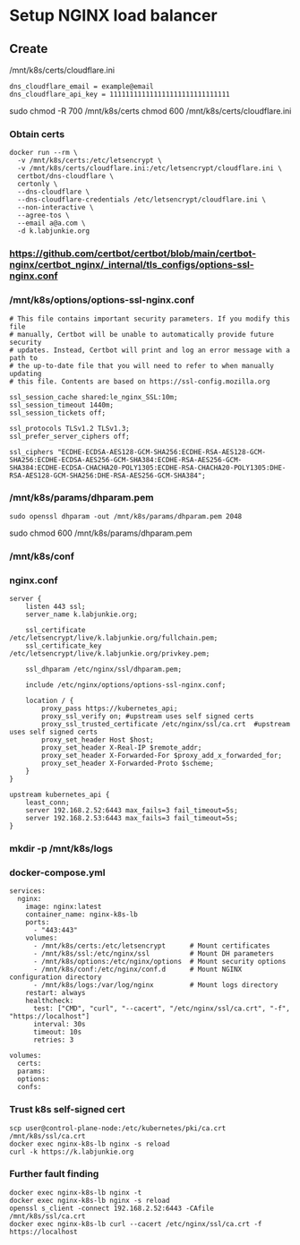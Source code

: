 # Setup NGINX load balancer

## Create

/mnt/k8s/certs/cloudflare.ini
```
dns_cloudflare_email = example@email
dns_cloudflare_api_key = 111111111111111111111111111111
```
sudo chmod -R 700 /mnt/k8s/certs
chmod 600 /mnt/k8s/certs/cloudflare.ini

### Obtain certs
```
docker run --rm \
  -v /mnt/k8s/certs:/etc/letsencrypt \
  -v /mnt/k8s/certs/cloudflare.ini:/etc/letsencrypt/cloudflare.ini \
  certbot/dns-cloudflare \
  certonly \
  --dns-cloudflare \
  --dns-cloudflare-credentials /etc/letsencrypt/cloudflare.ini \
  --non-interactive \
  --agree-tos \
  --email a@a.com \
  -d k.labjunkie.org
```

### https://github.com/certbot/certbot/blob/main/certbot-nginx/certbot_nginx/_internal/tls_configs/options-ssl-nginx.conf
### /mnt/k8s/options/options-ssl-nginx.conf
```
# This file contains important security parameters. If you modify this file
# manually, Certbot will be unable to automatically provide future security
# updates. Instead, Certbot will print and log an error message with a path to
# the up-to-date file that you will need to refer to when manually updating
# this file. Contents are based on https://ssl-config.mozilla.org

ssl_session_cache shared:le_nginx_SSL:10m;
ssl_session_timeout 1440m;
ssl_session_tickets off;

ssl_protocols TLSv1.2 TLSv1.3;
ssl_prefer_server_ciphers off;

ssl_ciphers "ECDHE-ECDSA-AES128-GCM-SHA256:ECDHE-RSA-AES128-GCM-SHA256:ECDHE-ECDSA-AES256-GCM-SHA384:ECDHE-RSA-AES256-GCM-SHA384:ECDHE-ECDSA-CHACHA20-POLY1305:ECDHE-RSA-CHACHA20-POLY1305:DHE-RSA-AES128-GCM-SHA256:DHE-RSA-AES256-GCM-SHA384";
```

### /mnt/k8s/params/dhparam.pem
```
sudo openssl dhparam -out /mnt/k8s/params/dhparam.pem 2048
```
sudo chmod 600 /mnt/k8s/params/dhparam.pem


### /mnt/k8s/conf
### nginx.conf
```
server {
    listen 443 ssl;
    server_name k.labjunkie.org;

    ssl_certificate /etc/letsencrypt/live/k.labjunkie.org/fullchain.pem;
    ssl_certificate_key /etc/letsencrypt/live/k.labjunkie.org/privkey.pem;

    ssl_dhparam /etc/nginx/ssl/dhparam.pem;

    include /etc/nginx/options/options-ssl-nginx.conf;

    location / {
        proxy_pass https://kubernetes_api;
        proxy_ssl_verify on; #upstream uses self signed certs
        proxy_ssl_trusted_certificate /etc/nginx/ssl/ca.crt  #upstream uses self signed certs
        proxy_set_header Host $host;
        proxy_set_header X-Real-IP $remote_addr;
        proxy_set_header X-Forwarded-For $proxy_add_x_forwarded_for;
        proxy_set_header X-Forwarded-Proto $scheme;
    }
}

upstream kubernetes_api {
    least_conn;
    server 192.168.2.52:6443 max_fails=3 fail_timeout=5s;
    server 192.168.2.53:6443 max_fails=3 fail_timeout=5s;
}
```

### mkdir -p /mnt/k8s/logs
### docker-compose.yml
```
services:
  nginx:
    image: nginx:latest
    container_name: nginx-k8s-lb
    ports:
      - "443:443"
    volumes:
      - /mnt/k8s/certs:/etc/letsencrypt      # Mount certificates
      - /mnt/k8s/ssl:/etc/nginx/ssl          # Mount DH parameters
      - /mnt/k8s/options:/etc/nginx/options  # Mount security options
      - /mnt/k8s/conf:/etc/nginx/conf.d      # Mount NGINX configuration directory
      - /mnt/k8s/logs:/var/log/nginx         # Mount logs directory
    restart: always
    healthcheck:
      test: ["CMD", "curl", "--cacert", "/etc/nginx/ssl/ca.crt", "-f", "https://localhost"]
      interval: 30s
      timeout: 10s
      retries: 3

volumes:
  certs:
  params:
  options:
  confs:
```

### Trust k8s self-signed cert
```
scp user@control-plane-node:/etc/kubernetes/pki/ca.crt /mnt/k8s/ssl/ca.crt
docker exec nginx-k8s-lb nginx -s reload
curl -k https://k.labjunkie.org
```

### Further fault finding
```
docker exec nginx-k8s-lb nginx -t
docker exec nginx-k8s-lb nginx -s reload
openssl s_client -connect 192.168.2.52:6443 -CAfile /mnt/k8s/ssl/ca.crt
docker exec nginx-k8s-lb curl --cacert /etc/nginx/ssl/ca.crt -f https://localhost
```
